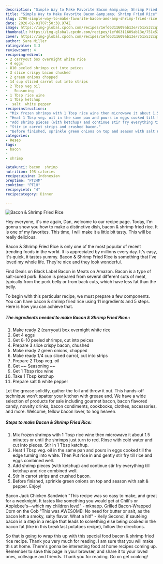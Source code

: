 ```yaml
---
description: "Simple Way to Make Favorite Bacon &amp;amp; Shrimp Fried Rice"
title: "Simple Way to Make Favorite Bacon &amp;amp; Shrimp Fried Rice"
slug: 2790-simple-way-to-make-favorite-bacon-and-amp-shrimp-fried-rice
date: 2020-02-01T07:50:38.974Z
image: https://img-global.cpcdn.com/recipes/1efd6311609ab13e/751x532cq70/bacon-shrimp-fried-rice-recipe-main-photo.jpg
thumbnail: https://img-global.cpcdn.com/recipes/1efd6311609ab13e/751x532cq70/bacon-shrimp-fried-rice-recipe-main-photo.jpg
cover: https://img-global.cpcdn.com/recipes/1efd6311609ab13e/751x532cq70/bacon-shrimp-fried-rice-recipe-main-photo.jpg
author: Sara Miller
ratingvalue: 3.3
reviewcount: 4
recipeingredient:
- 2 carryout box overnight white rice
- 4 eggs
- 810 peeled shrimps cut into peices
- 3 slice crispy bacon chushed
- 2 green onions chopped
- 14 cup sliced carrot cut into strips
- 2 Tbsp veg oil
-   Seasoning 
- 1 Tbsp rice wine
- 1 Tbsp ketchup
-  salt  white pepper
recipeinstructions:
- "Mix frozen shrimps with 1 Tbsp rice wine then microwave it about 1.5 minutes or until the shrimps just turn to red. Rinse with cold water and cut into pieces. Stir in 1 Tbsp ketchup."
- "Heat 1 Tbsp veg. oil in the same pan and pours in eggs cooked till the edge turning into white. Then Put rice in and gently stir fry till rice and eggs combined well."
- "Add shrimp pieces (with ketchup) and continue stir fry everything till ketchup and rice combined well."
- "Stir in carrot strips and crushed bacon."
- "Before finished, sprinkle green onions on top and season with salt &amp; pepper. Enjoy!"
categories:
- Resep
tags:
- bacon
- 
- shrimp

katakunci: bacon  shrimp
nutrition: 198 calories
recipecuisine: Indonesian
preptime: "PT24M"
cooktime: "PT1H"
recipeyield: "4"
recipecategory: Dinner

---
```



![Bacon &amp; Shrimp Fried Rice](https://img-global.cpcdn.com/recipes/1efd6311609ab13e/751x532cq70/bacon-shrimp-fried-rice-recipe-main-photo.jpg)

Hey everyone, it's me again, Dan, welcome to our recipe page. Today, I'm gonna show you how to make a distinctive dish, bacon &amp; shrimp fried rice. It is one of my favorites. This time, I will make it a little bit tasty. This will be really delicious.

Bacon &amp; Shrimp Fried Rice is only one of the most popular of recent trending foods in the world. It is appreciated by millions every day. It's easy, it's quick, it tastes yummy. Bacon &amp; Shrimp Fried Rice is something that I've loved my whole life. They're nice and they look wonderful.

Find Deals on Black Label Bacon in Meats on Amazon. Bacon is a type of salt-cured pork. Bacon is prepared from several different cuts of meat, typically from the pork belly or from back cuts, which have less fat than the belly.


To begin with this particular recipe, we must prepare a few components. You can have bacon &amp; shrimp fried rice using 11 ingredients and 5 steps. Here is how you can achieve that.

##### The ingredients needed to make Bacon &amp; Shrimp Fried Rice::

1. Make ready 2 (carryout) box overnight white rice
1. Get 4 eggs
1. Get 8-10 peeled shrimps, cut into peices
1. Prepare 3 slice crispy bacon, chushed
1. Make ready 2 green onions, chopped
1. Make ready 1/4 cup sliced carrot, cut into strips
1. Prepare 2 Tbsp veg. oil
1. Get  ~~ Seasoning ~~
1. Get 1 Tbsp rice wine
1. Take 1 Tbsp ketchup
1. Prepare  salt &amp; white pepper


Let the grease solidify, gather the foil and throw it out. This hands-off technique won&#39;t spatter your kitchen with grease and. We have a wide selection of products for sale including gourmet bacon, bacon flavored candy, novelty drinks, bacon condiments, cookbooks, clothes, accessories, and more. Welcome, fellow bacon lover, to hog heaven. 

##### Steps to make Bacon &amp; Shrimp Fried Rice:

1. Mix frozen shrimps with 1 Tbsp rice wine then microwave it about 1.5 minutes or until the shrimps just turn to red. Rinse with cold water and cut into pieces. Stir in 1 Tbsp ketchup.
1. Heat 1 Tbsp veg. oil in the same pan and pours in eggs cooked till the edge turning into white. Then Put rice in and gently stir fry till rice and eggs combined well.
1. Add shrimp pieces (with ketchup) and continue stir fry everything till ketchup and rice combined well.
1. Stir in carrot strips and crushed bacon.
1. Before finished, sprinkle green onions on top and season with salt &amp; pepper. Enjoy!


Bacon Jack Chicken Sandwich &#34;This recipe was so easy to make, and great for a weeknight. It tastes like something you would get at Chili&#39;s or Applebee&#39;s—which my children love!&#34; - mknapp. Grilled Bacon-Wrapped Corn on the Cob &#34;This was AWESOME! No need for butter or salt, as the bacon left a smoky, salty flavor. What a hit!&#34; - Kelly Second, if sautéing bacon is a step in a recipe that leads to something else being cooked in the bacon fat (like in this breakfast potatoes recipe), follow the directions. 

So that is going to wrap this up with this special food bacon &amp; shrimp fried rice recipe. Thank you very much for reading. I am sure that you will make this at home. There's gonna be interesting food at home recipes coming up. Remember to save this page in your browser, and share it to your loved ones, colleague and friends. Thank you for reading. Go on get cooking!
